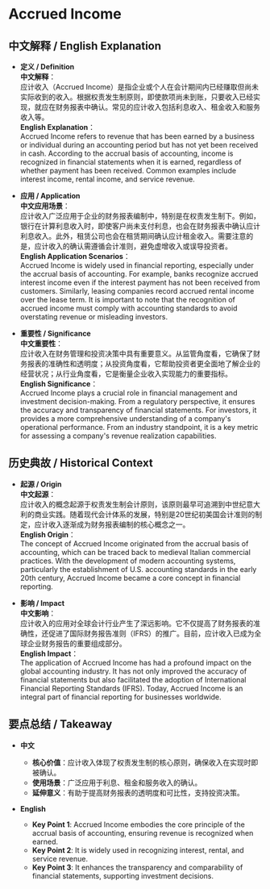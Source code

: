 # Accrued Income

## 中文解释 / English Explanation

* **定义 / Definition**  
  **中文解释**：  
  应计收入（Accrued Income）是指企业或个人在会计期间内已经赚取但尚未实际收到的收入。根据权责发生制原则，即使款项尚未到账，只要收入已经实现，就应在财务报表中确认。常见的应计收入包括利息收入、租金收入和服务收入等。  
  **English Explanation**：  
  Accrued Income refers to revenue that has been earned by a business or individual during an accounting period but has not yet been received in cash. According to the accrual basis of accounting, income is recognized in financial statements when it is earned, regardless of whether payment has been received. Common examples include interest income, rental income, and service revenue.

* **应用 / Application**  
  **中文应用场景**：  
  应计收入广泛应用于企业的财务报表编制中，特别是在权责发生制下。例如，银行在计算利息收入时，即使客户尚未支付利息，也会在财务报表中确认应计利息收入。此外，租赁公司也会在租赁期间确认应计租金收入。需要注意的是，应计收入的确认需遵循会计准则，避免虚增收入或误导投资者。  
  **English Application Scenarios**：  
  Accrued Income is widely used in financial reporting, especially under the accrual basis of accounting. For example, banks recognize accrued interest income even if the interest payment has not been received from customers. Similarly, leasing companies record accrued rental income over the lease term. It is important to note that the recognition of accrued income must comply with accounting standards to avoid overstating revenue or misleading investors.

* **重要性 / Significance**  
  **中文重要性**：  
  应计收入在财务管理和投资决策中具有重要意义。从监管角度看，它确保了财务报表的准确性和透明度；从投资角度看，它帮助投资者更全面地了解企业的经营状况；从行业角度看，它是衡量企业收入实现能力的重要指标。  
  **English Significance**：  
  Accrued Income plays a crucial role in financial management and investment decision-making. From a regulatory perspective, it ensures the accuracy and transparency of financial statements. For investors, it provides a more comprehensive understanding of a company's operational performance. From an industry standpoint, it is a key metric for assessing a company's revenue realization capabilities.

## 历史典故 / Historical Context

* **起源 / Origin**  
  **中文起源**：  
  应计收入的概念起源于权责发生制会计原则，该原则最早可追溯到中世纪意大利的商业实践。随着现代会计体系的发展，特别是20世纪初美国会计准则的制定，应计收入逐渐成为财务报表编制的核心概念之一。  
  **English Origin**：  
  The concept of Accrued Income originated from the accrual basis of accounting, which can be traced back to medieval Italian commercial practices. With the development of modern accounting systems, particularly the establishment of U.S. accounting standards in the early 20th century, Accrued Income became a core concept in financial reporting.

* **影响 / Impact**  
  **中文影响**：  
  应计收入的应用对全球会计行业产生了深远影响。它不仅提高了财务报表的准确性，还促进了国际财务报告准则（IFRS）的推广。目前，应计收入已成为全球企业财务报告的重要组成部分。  
  **English Impact**：  
  The application of Accrued Income has had a profound impact on the global accounting industry. It has not only improved the accuracy of financial statements but also facilitated the adoption of International Financial Reporting Standards (IFRS). Today, Accrued Income is an integral part of financial reporting for businesses worldwide.

## 要点总结 / Takeaway

* **中文**  
  - **核心价值**：应计收入体现了权责发生制的核心原则，确保收入在实现时即被确认。  
  - **使用场景**：广泛应用于利息、租金和服务收入的确认。  
  - **延伸意义**：有助于提高财务报表的透明度和可比性，支持投资决策。

* **English**  
  - **Key Point 1**: Accrued Income embodies the core principle of the accrual basis of accounting, ensuring revenue is recognized when earned.  
  - **Key Point 2**: It is widely used in recognizing interest, rental, and service revenue.  
  - **Key Point 3**: It enhances the transparency and comparability of financial statements, supporting investment decisions.